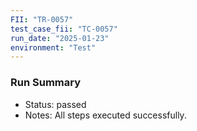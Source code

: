 ```yaml
---
FII: "TR-0057"
test_case_fii: "TC-0057"
run_date: "2025-01-23"
environment: "Test"
---
```


### Run Summary
- Status: passed
- Notes: All steps executed successfully.